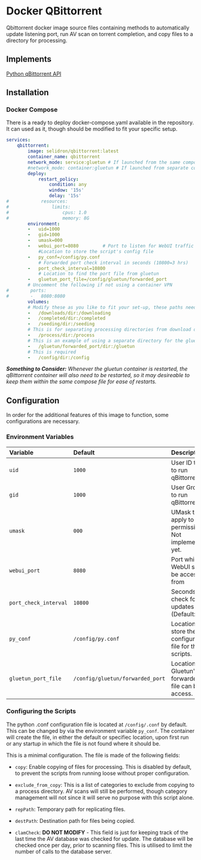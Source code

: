 # Docker QBittorrent
Qbittorrent docker image source files containing methods to automatically update listening port, run AV scan on torrent completion, and copy files to a directory for processing.

## Implements
<a href=https://github.com/rmartin16/qbittorrent-api>Python qBittorrent API</a>

## Installation

### Docker Compose
There is a ready to deploy docker-compose.yaml available in the repository. It can used as it, though should be modified to fit your specific setup.

```yaml
services:
    qbittorrent:
        image: selidron/qbittorrent:latest
        container_name: qbittorrent
        network_mode: service:gluetun # If launched from the same compose file
        #network_mode: container:gluetun # If launched from separate compose files
        deploy:
            restart_policy:
                condition: any
                window: '15s'
                delay: '15s'
#            resources:
#                limits:
#                    cpus: 1.0
#                    memory: 8G
        environment:
        -   uid=1000
        -   gid=1000
        -   umask=000
        -   webui_port=8080         # Port to listen for WebUI traffic
            #Location to store the script's config file
        -   py_conf=/config/py.conf
            # Forwarded port check interval in seconds (10800=3 hrs)
        -   port_check_interval=10800
            # Location to find the port file from gluetun
        -   gluetun_port_file=/config/gluetun/forwarded_port
        # Uncomment the following if not using a container VPN
#        ports:
#        -   8080:8080
        volumes:
        # Modify these as you like to fit your set-up, these paths need to be set in QBittorrent config as well
        -   /downloads/dir:/downloading
        -   /completed/dir:/completed
        -   /seeding/dir:/seeding
        # This is for separating processing directories from download directories
        -   /process/dir:/process
        # This is an example of using a separate directory for the gluetun file
        -   /gluetun/forwarded_port/dir:/gluetun
        # This is required
        -   /config/dir:/config
```

<i><b>Something to Consider:</b> Whenever the gluetun container is restarted, the qBittorrent container will also need to be restarted, so it may desireable to keep them within the same compose file for ease of restarts.</i>

## Configuration
In order for the additional features of this image to function, some configurations are necessary.

### Environment Variables
|   Variable    |   Default |   Description |
|   :------     |   :------ |   :------     |
|   `uid`       |   `1000`  |   User ID to use to run qBittorrent   |
|   `gid`       |   `1000`  |   User Group ID to run qBittorrent |
|   `umask`     |   `000`   |   UMask to apply to file permissions<br>Not implemented yet.  |
|   `webui_port`|   `8080`  |   Port which the WebUI should be accessible from|
|   `port_check_interval`|   `10800` |   Seconds to check for port updates (Default: 3hrs)|
| `py_conf` | `/config/py.conf` | Location to store the configuration file for the scripts. |
| `gluetun_port_file` | `/config/gluetun/forwarded_port` | Location where Gluetun's forwarded_port file can be access. |

### Configuring the Scripts
The python .conf configuration file is located at ```/config/.conf``` by default. This can be changed by via the environment variable `py_conf`. The container will create the file, in either the default or specifiec location, upon first run or any startup in which the file is not found where it should be.

This is a minimal configuration. The file is made of the following fields:

- `copy`: Enable copying of files for processing. This is disabled by default, to prevent the scripts from running loose without proper configuration.

- ```exclude_from_copy```: This is a list of categories to exclude from copying to a process directory. AV scans will still be performed, though category management will not since it will serve no purpose with this script alone.

- ```repPath```: Temporary path for replicating files.

- ```destPath```: Destination path for files being copied.

- ```clamCheck```: <b>DO NOT MODIFY</b> - This field is just for keeping track of the last time the AV database was checked for update. The database will be checked once per day, prior to scanning files. This is utilised to limit the number of calls to the database server.
